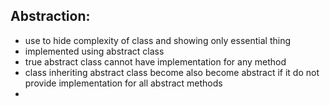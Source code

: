 ## Abstraction:
- use to hide complexity of class and showing only essential thing
- implemented using abstract class
- true abstract class cannot have implementation for any method
- class inheriting abstract class become also become abstract if it do not provide implementation for all abstract methods
- 